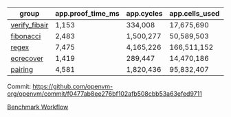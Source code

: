 | group | app.proof_time_ms | app.cycles | app.cells_used | leaf.proof_time_ms | leaf.cycles | leaf.cells_used |
| -- | -- | -- | -- | -- | -- | -- |
| [verify_fibair](https://github.com/openvm-org/openvm/blob/benchmark-results/benchmarks/verify_fibair-f0477ab8ee276bf102afb508cbb53a63efed9711.md) | 1,153 |  334,008 |  17,675,690 |- | - | - |
| [fibonacci](https://github.com/openvm-org/openvm/blob/benchmark-results/benchmarks/fibonacci-f0477ab8ee276bf102afb508cbb53a63efed9711.md) | 2,483 |  1,500,277 |  50,589,503 | 3,463 |  1,263,352 |  70,284,774 |
| [regex](https://github.com/openvm-org/openvm/blob/benchmark-results/benchmarks/regex-f0477ab8ee276bf102afb508cbb53a63efed9711.md) | 7,475 |  4,165,226 |  166,511,152 | 13,122 |  3,982,046 |  304,556,890 |
| [ecrecover](https://github.com/openvm-org/openvm/blob/benchmark-results/benchmarks/ecrecover-f0477ab8ee276bf102afb508cbb53a63efed9711.md) | 1,419 |  289,447 |  14,470,186 | 11,969 |  2,988,624 |  244,253,798 |
| [pairing](https://github.com/openvm-org/openvm/blob/benchmark-results/benchmarks/pairing-f0477ab8ee276bf102afb508cbb53a63efed9711.md) | 4,581 |  1,820,436 |  95,832,407 | 12,820 |  3,267,469 |  273,857,986 |


Commit: https://github.com/openvm-org/openvm/commit/f0477ab8ee276bf102afb508cbb53a63efed9711

[Benchmark Workflow](https://github.com/openvm-org/openvm/actions/runs/14895891813)
